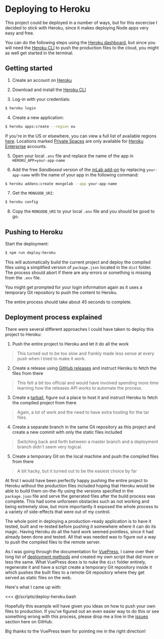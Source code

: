 # Deploying to Heroku
This project could be deployed in a number of ways, but for this excercise I decided to stick with Heroku, since it makes deploying Node apps very easy and free.

You can do the following steps using the [Heroku dashboard][heroku-dashboard], but since you will need the [Heroku CLI][heroku-cli] to push the production files to the cloud, you might as well get started in the terminal.

## Getting started
1. Create an account on [Heroku][heroku]

2. Download and install the [Heroku CLI][heroku-cli]

3. Log-in with your credentials:
```bash
$ heroku login
```

4. Create a new application:
```bash
$ heroku apps:create --region eu
```
If you're in the US or elsewhere, you can view a full list of available regions [here][heroku-regions]. Locations marked [Private Spaces][heroku-private-spaces] are only available for [Heroku Enterprise][heroku-enterprise] accounts.

5. Open your local `.env` file and replace the name of the app in `HEROKU_APP=your-app-name`

6. Add the free *Sandboxed* version of the [mLab add-on][mlab-addon] by replacing `your-app-name` with the name of your app in the following command:
```bash
$ heroku addons:create mongolab --app your-app-name
```

7. Get the `MONGODB_URI`:
```bash
$ heroku config
```

8. Copy the `MONGODB_URI` to your local `.env` file and you should be good to go.

## Pushing to Heroku
Start the deployment:
```bash
$ npm run deploy:heroku
```
This will automatically build the current project and deploy the compiled files using a simplified version of `package.json` located in the `dist` folder. The process should abort if there are any errors or something is missing from the `.env` file.

You might get prompted for your login information again as it uses a temporary Git repository to push the content to Heroku.

The entire process should take about 45 seconds to complete.

## Deployment process explained
There were several different approaches I could have taken to deploy this project to Heroku:
1. Push the entire project to Heroku and let it do all the work
>This turned out to be too slow and frankly made less sense at every push when I tried to make it work.
2. Create a release using [GitHub releases][github-releases] and instruct Heroku to fetch the files from there
>This felt a bit too official and would have involved spending more time learning how the releases API works to automate the process.
3. Create a [tarball][tarball], figure out a place to host it and instruct Heroku to fetch the compiled project from there
>Again, a lot of work and the need to have extra hosting for the tar files.
4. Create a separate branch in the same Git repository as this project and create a new commit with only the static files included
>Switching back and forth between a master branch and a deployment branch didn't seem very logical.
5. Create a temporary Git on the local machine and push the compiled files from there
>A bit hacky, but it turned out to be the easiest choice by far

At first I would have been perfectly happy pushing the entire project to Heroku without the production files included hoping that Heroku would be able to build them on-the-fly using the versions specified in the `package.json` file and serve the generated files after the build process was complete. This had some unforseen obstacles such as not working and being extremely slow, but more importantly it exposed the whole process to a variety of side-effects that were out of my control.

The whole point in deploying a production-ready application is to have it tested, built and re-tested before pushing it somewhere where it can do its magic. Having Heroku do all the hard work seemed pointless, since it had already been done and tested. All that was needed was to figure out a way to push the compiled files to the remote server.

As I was going through the documentation for [VuePress][vuepress], I came over their long list of [deployment methods][vuepress-deployment] and created my own script that did more or less the same. What VuePress does is to nuke the `dist` folder entirely, regenerate it and have a script create a temporary Git repository inside it which pushes the built files to a remote Git repository where they get served as static files on the web.

Here's what I came up with:

<<< @/scripts/deploy-heroku.bash

Hopefully this example will have given you ideas on how to push your own files to production. If you've figured out an even easier way to do this or see something wrong with this process, please drop me a line in the [issues](https://github.com/Phoenix2k/vue-microblog-ts/issues) section here on GitHub.

Big thanks to the VuePress team for pointing me in the right direction!

[github-releases]: https://help.github.com/articles/creating-releases/ "GitHub Releases"
[heroku]: https://www.heroku.com/ "Heroku CLI"
[heroku-cli]: https://toolbelt.heroku.com/ "Heroku CLI"
[heroku-dashboard]: https://dashboard.heroku.com/ "Heroku Dashboard"
[heroku-enterprise]: https://www.heroku.com/enterprise "Heroku Enterprise"
[heroku-private-spaces]: https://devcenter.heroku.com/articles/private-spaces "Heroku Private Spaces"
[heroku-regions]: https://devcenter.heroku.com/articles/regions "Heroku regions"
[mlab-addon]: https://elements.heroku.com/addons/mongolab "mLab MongoDB"
[tarball]: https://en.wikipedia.org/wiki/Tar_(computing) "Tarball"
[vuepress]: https://vuepress.vuejs.org/ "Vue-powered Static Site Generator"
[vuepress-deployment]: https://vuepress.vuejs.org/guide/deploy.html "VuePress deployment"
